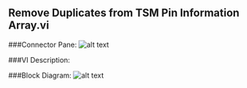 ## **Remove Duplicates from TSM Pin Information Array.vi**
###Connector Pane:
![alt text](/images/Instrument%20Control/TSM%20Pin%20Abstraction/Remove%20Duplicates%20from%20TSM%20Pin%20Information%20Array.vic.png "Remove Duplicates from TSM Pin Information Array.vi connector pane")

###VI Description:


###Block Diagram:
![alt text](/images/Instrument%20Control/TSM%20Pin%20Abstraction/Remove%20Duplicates%20from%20TSM%20Pin%20Information%20Array.vid.png "Remove Duplicates from TSM Pin Information Array.vi block diagram")
